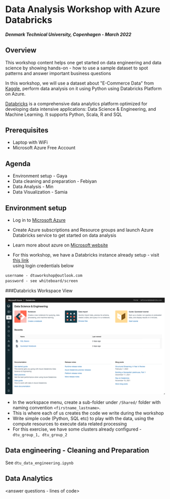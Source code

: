 # Data Analysis Workshop with Azure Databricks
##### Denmark Technical University, Copenhagen - March 2022
## Overview

This workshop content helps one get started on data engineering and data science by showing hands-on - how to use a sample dataset 
to spot patterns and answer important business questions

In this workshop, we will use a dataset about "E-Commerce Data" from [Kaggle](https://www.kaggle.com/benroshan/ecommerce-data), perform data analysis on it using Python 
using Databricks Platform on Azure.


[Databricks](https://databricks.com/) is a comprehensive data analytics platform optimized for developing data intensive applications: 
Data Science & Engineering, and Machine Learning.  It supports Python, Scala, R and SQL 



## Prerequisites
- Laptop with WiFi
- Microsoft Azure Free Account 

## Agenda
- Environment setup - Gaya
- Data cleaning and preparation - Febiyan
- Data Analysis - Min
- Data Visualization - Samia

## Environment setup
- Log in to [Microsoft Azure](https://portal.azure.com)
- Create Azure subscriptions and Resource groups and launch Azure Databricks service to get started on data analysis
- Learn more about azure on [Microsoft website](https://docs.microsoft.com/en-us/learn/modules/intro-to-azure-fundamentals/)
 
- For this workshop, we have a Databricks instance already setup - visit [this link](https://adb-6133228101285352.12.azuredatabricks.net/?o=6133228101285352#)  
 using login credentials below


``` md
username - dtuworkshop@outlook.com
password - see whiteboard/screen
```
   
###Databricks Workspace View

![Databricks Workspace](images/databricks.png)  
                
- In the workspace menu, create a sub-folder under `/Shared/` folder with naming convention `<firstname_lastname>`. 
- This is where each of us creates the code we write during the workshop
- Write simple code (Python, SQL etc) to play with the data, using the compute resources to execute data related processing
- For this exercise,  we have some clusters already configured  - 
``` dtu_group_1, dtu_group_2```

## Data engineering - Cleaning and Preparation

See `dtu_data_engineering.ipynb`

## Data Analytics 
<answer questions - lines of code> 


